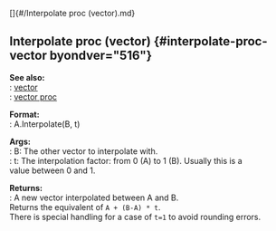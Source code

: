 []{#/Interpolate proc (vector).md}    
## Interpolate proc (vector) {#interpolate-proc-vector byondver="516"}    
**See also:**    
:   [vector](/vector)    
:   [vector proc](/proc/vector)    
<!-- -->    
**Format:**    
:   A.Interpolate(B, t)    
<!-- -->    
**Args:**    
:   B: The other vector to interpolate with.    
:   t: The interpolation factor: from 0 (A) to 1 (B). Usually this is a    
    value between 0 and 1.    
<!-- -->    
**Returns:**    
:   A new vector interpolated between A and B.    
Returns the equivalent of `A + (B-A) * t`.    
There is special handling for a case of `t=1` to avoid rounding errors.  